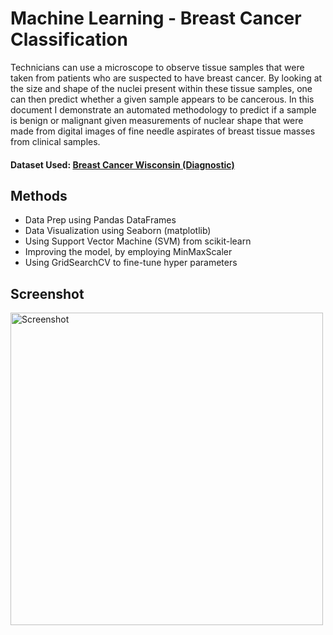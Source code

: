 

# Machine Learning - Breast Cancer Classification

Technicians can use a microscope to observe tissue samples that were taken from patients who are suspected to have breast cancer. By looking at the size and shape of the nuclei present within these tissue samples, one can then predict whether a given sample appears to be cancerous. In this document I demonstrate an automated methodology to predict if a sample is benign or malignant given measurements of nuclear shape that were made from digital images of fine needle aspirates of breast tissue masses from clinical samples.

#### Dataset Used: [Breast Cancer Wisconsin (Diagnostic)](https://www.kaggle.com/uciml/breast-cancer-wisconsin-data)

## Methods
* Data Prep using Pandas DataFrames
* Data Visualization using Seaborn (matplotlib)
* Using Support Vector Machine (SVM) from scikit-learn
* Improving the model, by employing MinMaxScaler
* Using GridSearchCV to fine-tune hyper parameters

## Screenshot

<img src="https://i.imgur.com/v8fZJa6.png" alt="Screenshot" width="500px">
